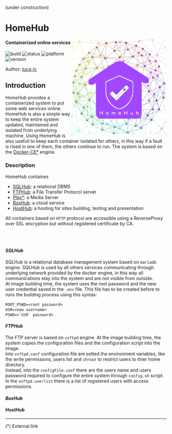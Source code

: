 [1]: https://www.docker.com/
[2]: https://luca-lc.github.io/
[3]: https://plex.tv/ 

(under construction)

# HomeHub
<img src="./assets/img/HomeHub.png" width="300" align="right"/> 

#### Containerized online services 
![build](https://img.shields.io/badge/build-ContinuousIntegration-ff3030)
![status](https://img.shields.io/badge/status-Development-yellow)
![platform](https://img.shields.io/badge/platform-Docker-3285a8)
![version](https://img.shields.io/badge/version-alpha4-ff7300)

<p class="author">Author: <a href="https://luca-lc.github.io/">luca-lc</a></p>


## Introduction

*HomeHub* provides a containerized system to put some web services online. HomeHub is also a simple way to keep the entire system updated, maintained and isolated from underlying machine. Using HomeHub is also usefull to keep each container isolated for others, in this way if a fault is rised in one of them, the others continue to run. The system is based on the [Docker-CE*][1] engine.


### Description

HomeHub containes
- <u>[SQLHub](#SQLHub)</u>: a relational DBMS
- <u>[FTPHub](#FTPHub)</u>: a File Transfer Protocol server
- <u>[Plex*][3]</a></u>: a Media Server
- <u>[BoxHub](#BoxHub)</u>: a cloud service
- <u>[HostHub](#HostHub)</u>: a hosting for sites building, testing and presentation

All containers based on `HTTP` protocol are accessible using a ReverseProxy over SSL encryption but without registered certificate by CA.

<br/><br/>

#### _SQLHub_

SQLHub is a relational database management system based on `mariadb` engine. SQLHub is used by all others services communicating through underlying network provided by the docker engine, in this way all communications stay into the system and are not visible from outside. <br/>
At image building time, the system uses the root password and the new user credential saved in the `.env` file. This file has to be created before to runs the building process using this syntax:
```
ROOT_PSWD=<root password>
USR=<new username>
PSWD=<`USR` password>
```


#### _FTPHub_

The FTP server is based on `vsftpd` engine. At the image building time, the system copies the configuration files and the configuration script into the image.<br/>
Into `vsftpd.conf` configuration file are setted the environment variables, like the write permissions, users list and `chroot` to restrict users to thier home directory.<br/>
Instead, into the `configFile.conf` there are the users name and users password required to configure the entire system through `config.sh` script.<br/>
In the `vsftpd.userlist` there is a list of registered users with access permissions.

#### _BoxHub_


#### _HostHub_

---
<p class="footer">
(*) External link
</p>
